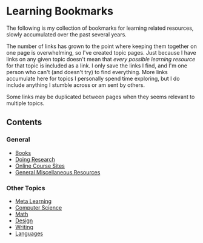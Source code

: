 # Learning Bookmarks

The following is my collection of bookmarks for learning related resources, slowly accumulated over the past several years.

The number of links has grown to the point where keeping them together on one page is overwhelming, so I've created topic pages. Just because I have links on any given topic doesn't mean that *every possible learning resource* for that topic is included as a link. I only save the links I find, and I'm one person who can't (and doesn't try) to find everything. More links accumulate here for topics I personally spend time exploring, but I do include anything I stumble across or am sent by others.

Some links may be duplicated between pages when they seems relevant to multiple topics.

## Contents

### General

* [Books](books.md)
* [Doing Research](research.md)
* [Online Course Sites](online-courses.md)
* [General Miscellaneous Resources](misc.md)

### Other Topics

* [Meta Learning](meta-learning.md)
* [Computer Science](compsci.md)
* [Math](math.md)
* [Design](design.md)
* [Writing](writing.md)
* [Languages](languages.md)
